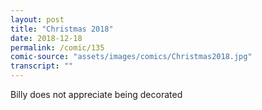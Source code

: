 ```yaml
---
layout: post
title: "Christmas 2018"
date: 2018-12-18
permalink: /comic/135
comic-source: "assets/images/comics/Christmas2018.jpg"
transcript: ""
---
```


Billy does not appreciate being decorated

